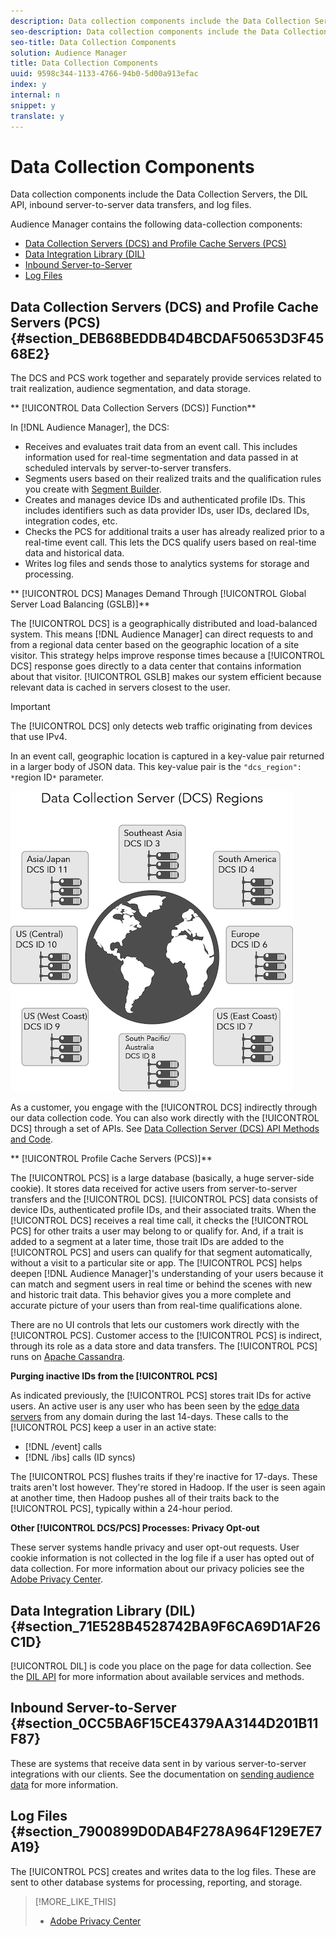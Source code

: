 ```yaml
---
description: Data collection components include the Data Collection Servers, the DIL API, inbound server-to-server data transfers, and log files.
seo-description: Data collection components include the Data Collection Servers, the DIL API, inbound server-to-server data transfers, and log files.
seo-title: Data Collection Components
solution: Audience Manager
title: Data Collection Components
uuid: 9598c344-1133-4766-94b0-5d00a913efac
index: y
internal: n
snippet: y
translate: y
---
```


# Data Collection Components

Data collection components include the Data Collection Servers, the DIL API, inbound server-to-server data transfers, and log files.



Audience Manager contains the following data-collection components: 

* [Data Collection Servers (DCS) and Profile Cache Servers (PCS)](../../reference/system-components/components-data-collection.md#section_DEB68BEDDB4D4BCDAF50653D3F4568E2)
* [Data Integration Library (DIL)](../../reference/system-components/components-data-collection.md#section_71E528B4528742BA9F6CA69D1AF26C1D)
* [Inbound Server-to-Server](../../reference/system-components/components-data-collection.md#section_0CC5BA6F15CE4379AA3144D201B11F87)
* [Log Files](../../reference/system-components/components-data-collection.md#section_7900899D0DAB4F278A964F129E7E7A19)



## Data Collection Servers (DCS) and Profile Cache Servers (PCS) {#section_DEB68BEDDB4D4BCDAF50653D3F4568E2}



The DCS and PCS work together and separately provide services related to trait realization, audience segmentation, and data storage. 


** [!UICONTROL Data Collection Servers (DCS)] Function** 


In [!DNL Audience Manager], the DCS: 

* Receives and evaluates trait data from an event call. This includes information used for real-time segmentation and data passed in at scheduled intervals by server-to-server transfers.
* Segments users based on their realized traits and the qualification rules you create with [Segment Builder](../../c_features/c_segments/segment-builder.md#topic_E166819D26B94A868376BA54E10E4B74).
* Creates and manages device IDs and authenticated profile IDs. This includes identifiers such as data provider IDs, user IDs, declared IDs, integration codes, etc.
* Checks the PCS for additional traits a user has already realized prior to a real-time event call. This lets the DCS qualify users based on real-time data and historical data.
* Writes log files and sends those to analytics systems for storage and processing.




** [!UICONTROL DCS] Manages Demand Through [!UICONTROL Global Server Load Balancing (GSLB)]** 


The [!UICONTROL DCS] is a geographically distributed and load-balanced system. This means [!DNL Audience Manager] can direct requests to and from a regional data center based on the geographic location of a site visitor. This strategy helps improve response times because a [!UICONTROL DCS] response goes directly to a data center that contains information about that visitor. [!UICONTROL GSLB] makes our system efficient because relevant data is cached in servers closest to the user. 
>[!IMPORTANT]
>
>The [!UICONTROL DCS] only detects web traffic originating from devices that use IPv4. 



In an event call, geographic location is captured in a key-value pair returned in a larger body of JSON data. This key-value pair is the `"dcs_region": *`region ID`*` parameter. 


![](assets/datacenters.png) 


As a customer, you engage with the [!UICONTROL DCS] indirectly through our data collection code. You can also work directly with the [!UICONTROL DCS] through a set of APIs. See [Data Collection Server (DCS) API Methods and Code](../../c_api/dcs-intro/dcs-intro.md#concept_64E817EC9F2E4298BAFDCD5B1B3D03F0). 


** [!UICONTROL Profile Cache Servers (PCS)]** 


The [!UICONTROL PCS] is a large database (basically, a huge server-side cookie). It stores data received for active users from server-to-server transfers and the [!UICONTROL DCS]. [!UICONTROL PCS] data consists of device IDs, authenticated profile IDs, and their associated traits. When the [!UICONTROL DCS] receives a real time call, it checks the [!UICONTROL PCS] for other traits a user may belong to or qualify for. And, if a trait is added to a segment at a later time, those trait IDs are added to the [!UICONTROL PCS] and users can qualify for that segment automatically, without a visit to a particular site or app. The [!UICONTROL PCS] helps deepen [!DNL Audience Manager]'s understanding of your users because it can match and segment users in real time or behind the scenes with new and historic trait data. This behavior gives you a more complete and accurate picture of your users than from real-time qualifications alone. 


There are no UI controls that lets our customers work directly with the [!UICONTROL PCS]. Customer access to the [!UICONTROL PCS] is indirect, through its role as a data store and data transfers. The [!UICONTROL PCS] runs on [Apache Cassandra](https://cassandra.apache.org/). 


**Purging inactive IDs from the [!UICONTROL PCS]** 


As indicated previously, the [!UICONTROL PCS] stores trait IDs for active users. An active user is any user who has been seen by the [edge data servers](../../reference/system-components/components-edge.md#concept_DD36E2B5A23D4CC5A91CA9808B908B8E) from any domain during the last 14-days. These calls to the [!UICONTROL PCS] keep a user in an active state: 



* [!DNL /event] calls
* [!DNL /ibs] calls (ID syncs)






<!-- Removed /dpm calls from the bulleted list. /dpm calls have been deprecated. -->



The [!UICONTROL PCS] flushes traits if they're inactive for 17-days. These traits aren't lost however. They're stored in Hadoop. If the user is seen again at another time, then Hadoop pushes all of their traits back to the [!UICONTROL PCS], typically within a 24-hour period. 


**Other [!UICONTROL DCS/PCS] Processes: Privacy Opt-out** 


These server systems handle privacy and user opt-out requests. User cookie information is not collected in the log file if a user has opted out of data collection. For more information about our privacy policies see the [Adobe Privacy Center](https://www.adobe.com/privacy/advertising-services.html). 

## Data Integration Library (DIL) {#section_71E528B4528742BA9F6CA69D1AF26C1D}



[!UICONTROL DIL] is code you place on the page for data collection. See the [DIL API](../../c_dil/c_dil.md#concept_6D73ED3DBA604EE49B66B5572AA6A32C) for more information about available services and methods. 

## Inbound Server-to-Server {#section_0CC5BA6F15CE4379AA3144D201B11F87}



These are systems that receive data sent in by various server-to-server integrations with our clients. See the documentation on [sending audience data](../../c_integration/sending-audience-data/sending-audience-data.md#concept_3BF153ABA4CE46F99A41A0114316847C) for more information. 

## Log Files {#section_7900899D0DAB4F278A964F129E7E7A19}



The [!UICONTROL PCS] creates and writes data to the log files. These are sent to other database systems for processing, reporting, and storage. 
>[!MORE_LIKE_THIS]
>
>* [Adobe Privacy Center](https://www.adobe.com/privacy.html)
